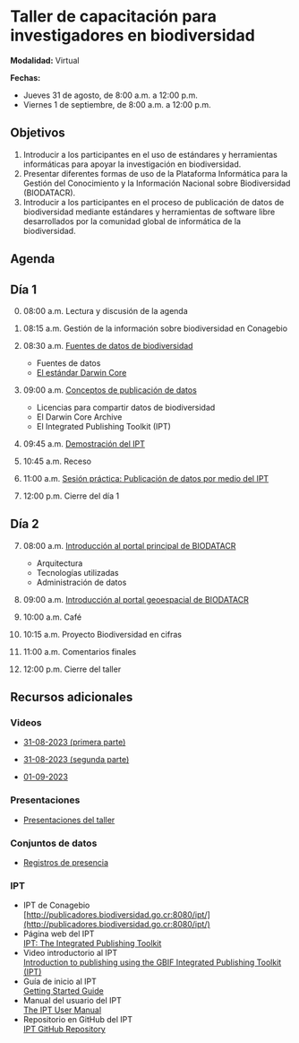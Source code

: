 # Taller de capacitación para investigadores en biodiversidad

**Modalidad:** Virtual


**Fechas:** 
- Jueves 31 de agosto, de 8:00 a.m. a 12:00 p.m.
- Viernes 1 de septiembre, de 8:00 a.m. a 12:00 p.m.

## Objetivos

1. Introducir a los participantes en el uso de estándares y herramientas informáticas para apoyar la investigación en biodiversidad.
2. Presentar diferentes formas de uso de la Plataforma Informática para la Gestión del Conocimiento y la Información Nacional sobre Biodiversidad (BIODATACR).
3. Introducir a los participantes en el proceso de publicación de datos de biodiversidad mediante estándares y herramientas de software libre desarrollados por la comunidad global de informática de la biodiversidad.

## Agenda

## Día 1

0. 08:00 a.m. Lectura y discusión de la agenda

1. 08:15 a.m. Gestión de la información sobre biodiversidad en Conagebio

2. 08:30 a.m. [Fuentes de datos de biodiversidad](https://drive.google.com/file/d/11OYcpgllYYOi6xIvueeqIk72zqZIBU_x/view?usp=sharing)
    * Fuentes de datos
    * [El estándar Darwin Core](https://dwc.tdwg.org/)
    
3. 09:00 a.m. [Conceptos de publicación de datos](https://docs.google.com/presentation/d/1TF1nG0WR0UoXI_tZQJMWBH_eQH5MpNxxWtEhTpscbRQ/present?token=AC4w5ViHLBeoOcc-yTF0Km-a_FlYfh-MsA%3A1606657598499&includes_info_params=1&eisi=CLbgvPvxp-0CFQy5Jgodx38BaQ#slide=id.p4)
    * Licencias para compartir datos de biodiversidad
    * El Darwin Core Archive
    * El Integrated Publishing Toolkit (IPT)
    
4. 09:45 a.m. [Demostración del IPT](https://docs.google.com/presentation/d/12dJsVmm_PJqDXk1evPOxmby4dAwL5DKlEX3pSWbLSQU/present?token=AC4w5VhSCMT0sKT9V9T4uWyYNEMze_4kHg%3A1606659553219&includes_info_params=1&eisi=CJrux5_5p-0CFcY8ygod82wE6w#slide=id.p4)

5. 10:45 a.m. Receso
6. 11:00 a.m. [Sesión práctica: Publicación de datos por medio del IPT](https://github.com/biodatacr/taller-publicacion-datos/tree/main/sesion-05)

7. 12:00 p.m. Cierre del día 1

## Día 2

07. 08:00 a.m. [Introducción al portal principal de BIODATACR](https://drive.google.com/file/d/1tVQDpPVi5Z-hhnKU6zfbDsYQkcqU3UHb/view?usp=sharing)
    * Arquitectura
    * Tecnologías utilizadas
    * Administración de datos
    
08. 09:00 a.m. [Introducción al portal geoespacial de BIODATACR](https://github.com/biodatacr/taller-publicacion-datos/tree/main/sesion-10)

09. 10:00 a.m. Café

10. 10:15 a.m. Proyecto Biodiversidad en cifras

11. 11:00 a.m. Comentarios finales
   
12. 12:00 p.m. Cierre del taller

## Recursos adicionales
### Videos
* [31-08-2023 (primera parte)](https://www.youtube.com/watch?v=THPfEYXrKzU)
* [31-08-2023 (segunda parte)](https://youtu.be/8PYUZPdv0-A)

* [01-09-2023](https://youtu.be/nqn-8XnYUFI)
### Presentaciones
* [Presentaciones del taller](https://drive.google.com/drive/folders/1iOsUtpDz5K82K4llXS1nde5olNq56rFE?usp=sharing)
### Conjuntos de datos
* [Registros de presencia](https://github.com/biodatacr/taller-publicacion-datos/tree/main/datos/presencia)
### IPT
* IPT de Conagebio  
[http://publicadores.biodiversidad.go.cr:8080/ipt/](http://publicadores.biodiversidad.go.cr:8080/ipt/)
* Página web del IPT  
[IPT: The Integrated Publishing Toolkit](https://www.gbif.org/ipt/)
* Video introductorio al IPT  
[Introduction to publishing using the GBIF Integrated Publishing Toolkit (IPT)](https://www.youtube.com/watch?v=eDH9IoTrMVE&feature=emb_logo)
* Guía de inicio al IPT  
[Getting Started Guide](https://github.com/gbif/ipt/wiki/IPT2ManualNotes.wiki#getting-started-guide/)
* Manual del usuario del IPT  
[The IPT User Manual](https://github.com/gbif/ipt/wiki/IPT2ManualNotes.wiki#the-ipt-user-manual/)
* Repositorio en GitHub del IPT  
[IPT GitHub Repository](https://github.com/gbif/ipt)

